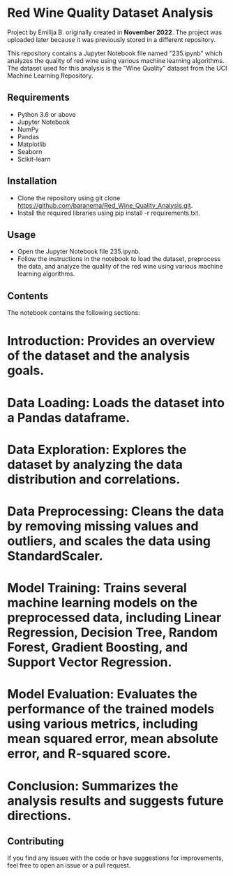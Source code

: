 # Red Wine Quality Dataset Analysis

Project by Emilija B. originally created in **November 2022**. The project was uploaded later because it was previously stored in a different repository.
 
This repository contains a Jupyter Notebook file named "235.ipynb" which analyzes the quality of red wine using various machine learning algorithms. The dataset used for this analysis is the "Wine Quality" dataset from the UCI Machine Learning Repository.

## Requirements

* Python 3.6 or above
* Jupyter Notebook
* NumPy
* Pandas
* Matplotlib
* Seaborn
* Scikit-learn

## Installation

* Clone the repository using git clone https://github.com/baranema/Red_Wine_Quality_Analysis.git.
* Install the required libraries using pip install -r requirements.txt.

## Usage

* Open the Jupyter Notebook file 235.ipynb.
* Follow the instructions in the notebook to load the dataset, preprocess the data, and analyze the quality of the red wine using various machine learning algorithms.

## Contents

The notebook contains the following sections:

# Introduction: Provides an overview of the dataset and the analysis goals.
# Data Loading: Loads the dataset into a Pandas dataframe.
# Data Exploration: Explores the dataset by analyzing the data distribution and correlations.
# Data Preprocessing: Cleans the data by removing missing values and outliers, and scales the data using StandardScaler.
# Model Training: Trains several machine learning models on the preprocessed data, including Linear Regression, Decision Tree, Random Forest, Gradient Boosting, and Support Vector Regression.
# Model Evaluation: Evaluates the performance of the trained models using various metrics, including mean squared error, mean absolute error, and R-squared score.
# Conclusion: Summarizes the analysis results and suggests future directions.

## Contributing

If you find any issues with the code or have suggestions for improvements, feel free to open an issue or a pull request.